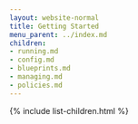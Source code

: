 ```yaml
---
layout: website-normal
title: Getting Started
menu_parent: ../index.md
children:
- running.md
- config.md
- blueprints.md
- managing.md
- policies.md
---
```


{% include list-children.html %}
